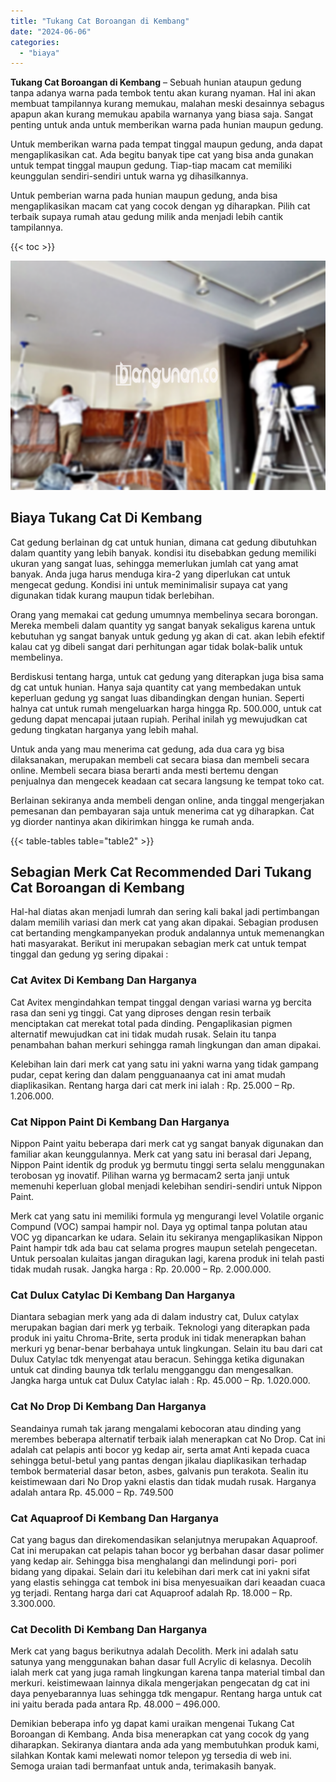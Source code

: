 ```yaml
---
title: "Tukang Cat Boroangan di Kembang"
date: "2024-06-06"
categories: 
  - "biaya"
---
```


**Tukang Cat Boroangan di Kembang** – Sebuah hunian ataupun gedung tanpa adanya warna pada tembok tentu akan kurang nyaman. Hal ini akan membuat tampilannya kurang memukau, malahan meski desainnya sebagus apapun akan kurang memukau apabila warnanya yang biasa saja. Sangat penting untuk anda untuk memberikan warna pada hunian maupun gedung.

Untuk memberikan warna pada tempat tinggal maupun gedung, anda dapat mengaplikasikan cat. Ada begitu banyak tipe cat yang bisa anda gunakan untuk tempat tinggal maupun gedung. Tiap-tiap macam cat memiliki keunggulan sendiri-sendiri untuk warna yg dihasilkannya.

Untuk pemberian warna pada hunian maupun gedung, anda bisa mengaplikasikan macam cat yang cocok dengan yg diharapkan. Pilih cat terbaik supaya rumah atau gedung milik anda menjadi lebih cantik tampilannya.

{{< toc >}}

![Tukang Cat Boroangan di Kembang](/images/jasa-cat-murah27.png)

## Biaya Tukang Cat Di Kembang

Cat gedung berlainan dg cat untuk hunian, dimana cat gedung dibutuhkan dalam quantity yang lebih banyak. kondisi itu disebabkan gedung memiliki ukuran yang sangat luas, sehingga memerlukan jumlah cat yang amat banyak. Anda juga harus menduga kira-2 yang diperlukan cat untuk mengecat gedung. Kondisi ini untuk meminimalisir supaya cat yang digunakan tidak kurang maupun tidak berlebihan.

Orang yang memakai cat gedung umumnya membelinya secara borongan. Mereka membeli dalam quantity yg sangat banyak sekaligus karena untuk kebutuhan yg sangat banyak untuk gedung yg akan di cat. akan lebih efektif kalau cat yg dibeli sangat dari perhitungan agar tidak bolak-balik untuk membelinya.

Berdiskusi tentang harga, untuk cat gedung yang diterapkan juga bisa sama dg cat untuk hunian. Hanya saja quantity cat yang membedakan untuk keperluan gedung yg sangat luas dibandingkan dengan hunian. Seperti halnya cat untuk rumah mengeluarkan harga hingga Rp. 500.000, untuk cat gedung dapat mencapai jutaan rupiah. Perihal inilah yg mewujudkan cat gedung tingkatan harganya yang lebih mahal.

Untuk anda yang mau menerima cat gedung, ada dua cara yg bisa dilaksanakan, merupakan membeli cat secara biasa dan membeli secara online. Membeli secara biasa berarti anda mesti bertemu dengan penjualnya dan mengecek keadaan cat secara langsung ke tempat toko cat.

Berlainan sekiranya anda membeli dengan online, anda tinggal mengerjakan pemesanan dan pembayaran saja untuk menerima cat yg diharapkan. Cat yg diorder nantinya akan dikirimkan hingga ke rumah anda.

{{< table-tables table="table2" >}}

## Sebagian Merk Cat Recommended Dari Tukang Cat Boroangan di Kembang

Hal-hal diatas akan menjadi lumrah dan sering kali bakal jadi pertimbangan dalam memilih variasi dan merk cat yang akan dipakai. Sebagian produsen cat bertanding mengkampanyekan produk andalannya untuk memenangkan hati masyarakat. Berikut ini merupakan sebagian merk cat untuk tempat tinggal dan gedung yg sering dipakai :

### Cat Avitex Di Kembang Dan Harganya

Cat Avitex mengindahkan tempat tinggal dengan variasi warna yg bercita rasa dan seni yg tinggi. Cat yang diproses dengan resin terbaik menciptakan cat merekat total pada dinding. Pengaplikasian pigmen alternatif mewujudkan cat ini tidak mudah rusak. Selain itu tanpa penambahan bahan merkuri sehingga ramah lingkungan dan aman dipakai.

Kelebihan lain dari merk cat yang satu ini yakni warna yang tidak gampang pudar, cepat kering dan dalam pengguanaanya cat ini amat mudah diaplikasikan. Rentang harga dari cat merk ini ialah : Rp. 25.000 – Rp. 1.206.000.

### Cat Nippon Paint Di Kembang Dan Harganya

Nippon Paint yaitu beberapa dari merk cat yg sangat banyak digunakan dan familiar akan keunggulannya. Merk cat yang satu ini berasal dari Jepang, Nippon Paint identik dg produk yg bermutu tinggi serta selalu menggunakan terobosan yg inovatif. Pilihan warna yg bermacam2 serta janji untuk memenuhi keperluan global menjadi kelebihan sendiri-sendiri untuk Nippon Paint.

Merk cat yang satu ini memiliki formula yg mengurangi level Volatile organic Compund (VOC) sampai hampir nol. Daya yg optimal tanpa polutan atau VOC yg dipancarkan ke udara. Selain itu sekiranya mengaplikasikan Nippon Paint hampir tdk ada bau cat selama progres maupun setelah pengecetan. Untuk persoalan kulaitas jangan diragukan lagi, karena produk ini telah pasti tidak mudah rusak. Jangka harga : Rp. 20.000 – Rp. 2.000.000.

### Cat Dulux Catylac Di Kembang Dan Harganya

Diantara sebagian merk yang ada di dalam industry cat, Dulux catylax merupakan bagian dari merk yg terbaik. Teknologi yang diterapkan pada produk ini yaitu Chroma-Brite, serta produk ini tidak menerapkan bahan merkuri yg benar-benar berbahaya untuk lingkungan. Selain itu bau dari cat Dulux Catylac tdk menyengat atau beracun. Sehingga ketika digunakan untuk cat dinding baunya tdk terlalu mengganggu dan mengesalkan. Jangka harga untuk cat Dulux Catylac ialah : Rp. 45.000 – Rp. 1.020.000.

### Cat No Drop Di Kembang Dan Harganya

Seandainya rumah tak jarang mengalami kebocoran atau dinding yang merembes beberapa alternatif terbaik ialah menerapkan cat No Drop. Cat ini adalah cat pelapis anti bocor yg kedap air, serta amat Anti kepada cuaca sehingga betul-betul yang pantas dengan jikalau diaplikasikan terhadap tembok bermaterial dasar beton, asbes, galvanis pun terakota. Sealin itu keistimewaan dari No Drop yakni elastis dan tidak mudah rusak. Harganya adalah antara Rp. 45.000 – Rp. 749.500

### Cat Aquaproof Di Kembang Dan Harganya

Cat yang bagus dan direkomendasikan selanjutnya merupakan Aquaproof. Cat ini merupakan cat pelapis tahan bocor yg berbahan dasar dasar polimer yang kedap air. Sehingga bisa menghalangi dan melindungi pori- pori bidang yang dipakai. Selain dari itu kelebihan dari merk cat ini yakni sifat yang elastis sehingga cat tembok ini bisa menyesuaikan dari keaadan cuaca yg terjadi. Rentang harga dari cat Aquaproof adalah Rp. 18.000 – Rp. 3.300.000.

### Cat Decolith Di Kembang Dan Harganya

Merk cat yang bagus berikutnya adalah Decolith. Merk ini adalah satu satunya yang menggunakan bahan dasar full Acrylic di kelasnya. Decolih ialah merk cat yang juga ramah lingkungan karena tanpa material timbal dan merkuri. keistimewaan lainnya dikala mengerjakan pengecatan dg cat ini daya penyebarannya luas sehingga tdk mengapur. Rentang harga untuk cat ini yaitu berada pada antara Rp. 48.000 – 496.000.

Demikian beberapa info yg dapat kami uraikan mengenai Tukang Cat Boroangan di Kembang. Anda bisa menerapkan cat yang cocok dg yang diharapkan. Sekiranya diantara anda ada yang membutuhkan produk kami, silahkan Kontak kami melewati nomor telepon yg tersedia di web ini. Semoga uraian tadi bermanfaat untuk anda, terimakasih banyak.
